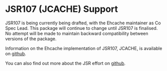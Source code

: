 ---
---
# JSR107 (JCACHE) Support <a name="jsr107-support"/>

<a name="jsr107-implementation"/>
JSR107 is being currently being drafted, with the Ehcache maintainer as Co Spec Lead. This package will continue to
change until JSR107 is finalised. No attempt will be made to maintain backward compatibility between versions
of the package. 

Information on the Ehcache implementation of JSR107, JCACHE, is available on [github](https://github.com/jsr107/ehcache-jcache).

You can also find out more about the JSR effort on [github](https://github.com/jsr107/jsr107spec). 

 
